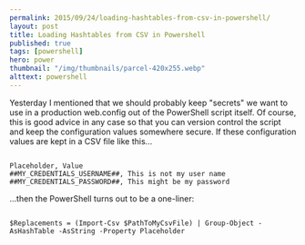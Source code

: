 ```yaml
---
permalink: 2015/09/24/loading-hashtables-from-csv-in-powershell/
layout: post
title: Loading Hashtables from CSV in Powershell
published: true
tags: [powershell]
hero: power
thumbnail: "/img/thumbnails/parcel-420x255.webp"
alttext: powershell
---
```


Yesterday I mentioned that we should probably keep "secrets" we want to use in a production web.config out
of the PowerShell script itself. Of course, this is good advice in any case so that you can version control
the script and keep the configuration values somewhere secure. If these configuration values are kept in a
CSV file like this...

```

Placeholder, Value
##MY_CREDENTIALS_USERNAME##, This is not my user name
##MY_CREDENTIALS_PASSWORD##, This might be my password

```

...then the PowerShell turns out to be a one-liner:

```

$Replacements = (Import-Csv $PathToMyCsvFile) | Group-Object -AsHashTable -AsString -Property Placeholder

```
